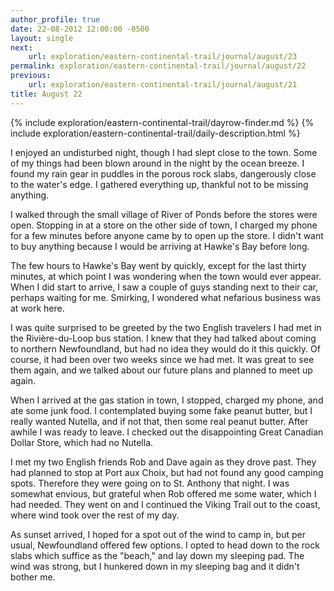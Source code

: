```yaml
---
author_profile: true
date: 22-08-2012 12:00:00 -0500
layout: single
next:
    url: exploration/eastern-continental-trail/journal/august/23
permalink: exploration/eastern-continental-trail/journal/august/22
previous:
    url: exploration/eastern-continental-trail/journal/august/21
title: August 22
---
```

{% include exploration/eastern-continental-trail/dayrow-finder.md %}
{% include exploration/eastern-continental-trail/daily-description.html %}

I enjoyed an undisturbed night, though I had slept close to the town. Some of my things had been blown around in the night by the ocean breeze. I found my rain gear in puddles in the porous rock slabs, dangerously close to the water's edge. I gathered everything up, thankful not to be missing anything.

I walked through the small village of River of Ponds before the stores were open. Stopping in at a store on the other side of town, I charged my phone for a few minutes before anyone came by to open up the store. I didn't want to buy anything because I would be arriving at Hawke's Bay before long.

The few hours to Hawke's Bay went by quickly, except for the last thirty minutes, at which point I was wondering when the town would ever appear. When I did start to arrive, I saw a couple of guys standing next to their car, perhaps waiting for me. Smirking, I wondered what nefarious business was at work here.

I was quite surprised to be greeted by the two English travelers I had met in the Rivière-du-Loop bus station. I knew that they had talked about coming to northern Newfoundland, but had no idea they would do it this quickly. Of course, it had been over two weeks since we had met. It was great to see them again, and we talked about our future plans and planned to meet up again.

When I arrived at the gas station in town, I stopped, charged my phone, and ate some junk food. I contemplated buying some fake peanut butter, but I really wanted Nutella, and if not that, then some real peanut butter. After awhile I was ready to leave. I checked out the disappointing Great Canadian Dollar Store, which had no Nutella.

I met my two English friends Rob and Dave again as they drove past. They had planned to stop at Port aux Choix, but had not found any good camping spots. Therefore they were going on to St. Anthony that night. I was somewhat envious, but grateful when Rob offered me some water, which I had needed. They went on and I continued the Viking Trail out to the coast, where wind took over the rest of my day.

As sunset arrived, I hoped for a spot out of the wind to camp in, but per usual, Newfoundland offered few options. I opted to head down to the rock slabs which suffice as the "beach," and lay down my sleeping pad. The wind was strong, but I hunkered down in my sleeping bag and it didn't bother me.